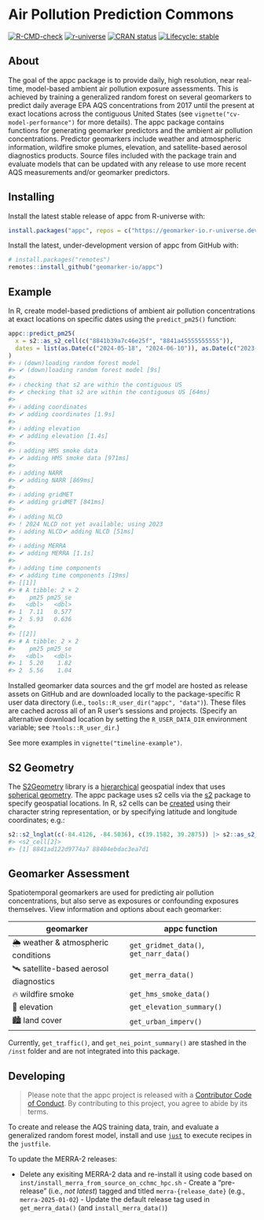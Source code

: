 
<!-- README.md is generated from README.Rmd. Please edit that file -->

# Air Pollution Prediction Commons

<!-- badges: start -->

[![R-CMD-check](https://github.com/geomarker-io/appc/actions/workflows/R-CMD-check.yaml/badge.svg)](https://github.com/geomarker-io/appc/actions/workflows/R-CMD-check.yaml)
[![r-universe](https://r-lib.r-universe.dev/badges/cpp11)](https://geomarker-io.r-universe.dev/appc)
[![CRAN
status](https://www.r-pkg.org/badges/version/appc)](https://CRAN.R-project.org/package=appc)
[![Lifecycle:
stable](https://img.shields.io/badge/lifecycle-stable-brightgreen.svg)](https://lifecycle.r-lib.org/articles/stages.html#stable)
<!-- badges: end -->

## About

The goal of the appc package is to provide daily, high resolution, near
real-time, model-based ambient air pollution exposure assessments. This
is achieved by training a generalized random forest on several
geomarkers to predict daily average EPA AQS concentrations from 2017
until the present at exact locations across the contiguous United States
(see `vignette("cv-model-performance")` for more details). The appc
package contains functions for generating geomarker predictors and the
ambient air pollution concentrations. Predictor geomarkers include
weather and atmospheric information, wildfire smoke plumes, elevation,
and satellite-based aerosol diagnostics products. Source files included
with the package train and evaluate models that can be updated with any
release to use more recent AQS measurements and/or geomarker predictors.

## Installing

Install the latest stable release of appc from R-universe with:

``` r
install.packages("appc", repos = c("https://geomarker-io.r-universe.dev", "https://cloud.r-project.org"))
```

Install the latest, under-development version of appc from GitHub with:

``` r
# install.packages("remotes")
remotes::install_github("geomarker-io/appc")
```

## Example

In R, create model-based predictions of ambient air pollution
concentrations at exact locations on specific dates using the
`predict_pm25()` function:

``` r
appc::predict_pm25(
  x = s2::as_s2_cell(c("8841b39a7c46e25f", "8841a45555555555")),
  dates = list(as.Date(c("2024-05-18", "2024-06-10")), as.Date(c("2023-06-22", "2023-08-15")))
)
#> ℹ (down)loading random forest model
#> ✔ (down)loading random forest model [9s]
#> 
#> ℹ checking that s2 are within the contiguous US
#> ✔ checking that s2 are within the contiguous US [64ms]
#> 
#> ℹ adding coordinates
#> ✔ adding coordinates [1.9s]
#> 
#> ℹ adding elevation
#> ✔ adding elevation [1.4s]
#> 
#> ℹ adding HMS smoke data
#> ✔ adding HMS smoke data [971ms]
#> 
#> ℹ adding NARR
#> ✔ adding NARR [869ms]
#> 
#> ℹ adding gridMET
#> ✔ adding gridMET [841ms]
#> 
#> ℹ adding NLCD
#> ! 2024 NLCD not yet available; using 2023
#> ℹ adding NLCD✔ adding NLCD [51ms]
#> 
#> ℹ adding MERRA
#> ✔ adding MERRA [1.1s]
#> 
#> ℹ adding time components
#> ✔ adding time components [19ms]
#> [[1]]
#> # A tibble: 2 × 2
#>    pm25 pm25_se
#>   <dbl>   <dbl>
#> 1  7.11   0.577
#> 2  5.93   0.636
#> 
#> [[2]]
#> # A tibble: 2 × 2
#>    pm25 pm25_se
#>   <dbl>   <dbl>
#> 1  5.20    1.82
#> 2  5.56    1.04
```

Installed geomarker data sources and the grf model are hosted as release
assets on GitHub and are downloaded locally to the package-specific R
user data directory (i.e., `tools::R_user_dir("appc", "data")`). These
files are cached across all of an R user’s sessions and projects.
(Specify an alternative download location by setting the
`R_USER_DATA_DIR` environment variable; see `?tools::R_user_dir`.)

See more examples in `vignette("timeline-example")`.

## S2 Geometry

The [S2Geometry](https://s2geometry.io/) library is a
[hierarchical](https://s2geometry.io/devguide/s2cell_hierarchy.html)
geospatial index that uses [spherical
geometry](https://s2geometry.io/about/overview). The appc package uses
s2 cells via the [s2](https://r-spatial.github.io/s2/) package to
specify geospatial locations. In R, s2 cells can be
[created](https://r-spatial.github.io/s2/reference/s2_cell.html#ref-examples)
using their character string representation, or by specifying latitude
and longitude coordinates; e.g.:

``` r
s2::s2_lnglat(c(-84.4126, -84.5036), c(39.1582, 39.2875)) |> s2::as_s2_cell()
#> <s2_cell[2]>
#> [1] 8841ad122d9774a7 88404ebdac3ea7d1
```

## Geomarker Assessment

Spatiotemporal geomarkers are used for predicting air pollution
concentrations, but also serve as exposures or confounding exposures
themselves. View information and options about each geomarker:

| geomarker | appc function |
|----|----|
| 🌦 weather & atmospheric conditions | `get_gridmet_data()`, `get_narr_data()` |
| 🛰 satellite-based aerosol diagnostics | `get_merra_data()` |
| 🔥 wildfire smoke | `get_hms_smoke_data()` |
| 🗻 elevation | `get_elevation_summary()` |
| 🏙 land cover | `get_urban_imperv()` |

Currently, `get_traffic()`, and `get_nei_point_summary()` are stashed in
the `/inst` folder and are not integrated into this package.

## Developing

> Please note that the appc project is released with a [Contributor Code
> of Conduct](http://geomarker.io/appc/CODE_OF_CONDUCT.html). By
> contributing to this project, you agree to abide by its terms.

To create and release the AQS training data, train, and evaluate a
generalized random forest model, install and use
[`just`](https://just.systems/man/en/) to execute recipes in the
`justfile`.

To update the MERRA-2 releases:  
- Delete any exisiting MERRA-2 data and re-install it using code based
on `inst/install_merra_from_source_on_cchmc_hpc.sh` - Create a
“pre-release” (i.e., *not latest*) tagged and titled
`merra-{release_date}` (e.g., `merra-2025-01-02`) - Update the default
release tag used in `get_merra_data()` (and `install_merra_data()`)
